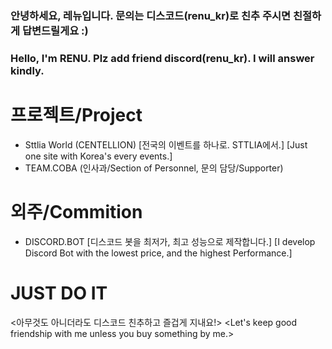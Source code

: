 ### 안녕하세요, 레뉴입니다. 문의는 디스코드(renu_kr)로 친추 주시면 친절하게 답변드릴게요 :)
### Hello, I'm RENU. Plz add friend discord(renu_kr). I will answer kindly.
# 프로젝트/Project
- Sttlia World (CENTELLION) [전국의 이벤트를 하나로. STTLIA에서.] [Just one site with Korea's every events.]
- TEAM.COBA (인사과/Section of Personnel, 문의 담당/Supporter)
# 외주/Commition
- DISCORD.BOT [디스코드 봇을 최저가, 최고 성능으로 제작합니다.] [I develop Discord Bot with the lowest price, and the highest Performance.]
# JUST DO IT
<아무것도 아니더라도 디스코드 친추하고 즐겁게 지내요!> <Let's keep good friendship with me unless you buy something by me.>
